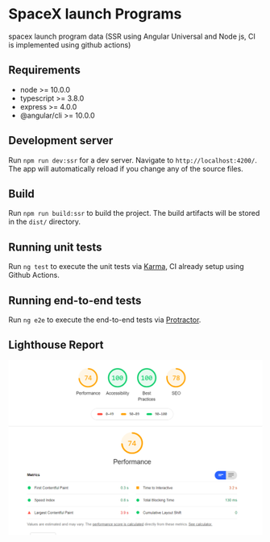 # SpaceX launch Programs

spacex launch program data (SSR using Angular Universal and Node js, CI is implemented using github actions)

## Requirements

- node >= 10.0.0
- typescript >= 3.8.0
- express >= 4.0.0
- @angular/cli >= 10.0.0

## Development server

Run `npm run dev:ssr` for a dev server. Navigate to `http://localhost:4200/`. The app will automatically reload if you change any of the source files.

## Build

Run `npm run build:ssr` to build the project. The build artifacts will be stored in the `dist/` directory.

## Running unit tests

Run `ng test` to execute the unit tests via [Karma](https://karma-runner.github.io), CI already setup using Github Actions.

## Running end-to-end tests

Run `ng e2e` to execute the end-to-end tests via [Protractor](http://www.protractortest.org/).

## Lighthouse Report

![alt text](https://github.com/AChandel01071994/spacex-assignment/blob/master/lighthouse-performance-snap.png)
